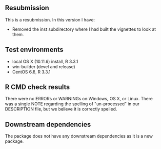 ## Resubmission
This is a resubmission. In this version I have:

* Removed the inst subdirectory where I had built the vignettes to look at them.

## Test environments
* local OS X (10.11.6) install, R 3.3.1
* win-builder (devel and release)
* CentOS 6.8, R 3.3.1

## R CMD check results
There were no ERRORs or WARNINGs on Windows, OS X, or Linux. There was a single NOTE regarding the spelling of "un-processed" in our DESCRIPTION file, but we believe it is correctly spelled. 

## Downstream dependencies
The package does not have any downstream dependencies as it is a new package. 


